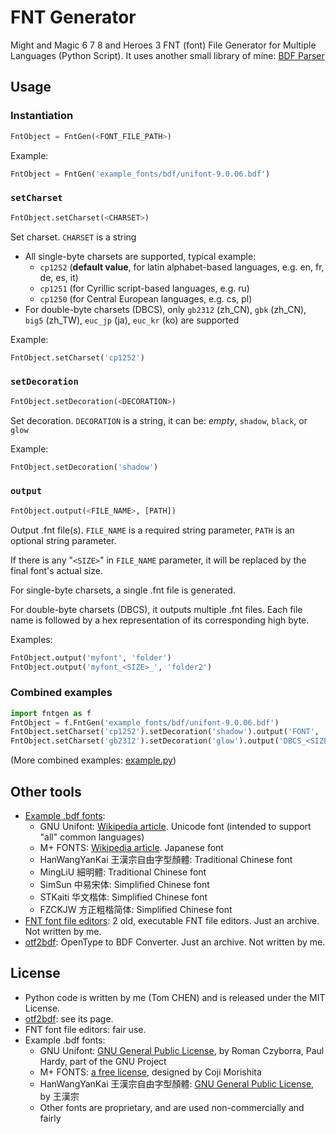 # FNT Generator

Might and Magic 6 7 8 and Heroes 3 FNT (font) File Generator for Multiple Languages (Python Script). It uses another small library of mine: [BDF Parser](https://github.com/tomchen/bdfparser)

## Usage

### Instantiation

```python
FntObject = FntGen(<FONT_FILE_PATH>)
```

Example:

```python
FntObject = FntGen('example_fonts/bdf/unifont-9.0.06.bdf')
```

### `setCharset`

```python
FntObject.setCharset(<CHARSET>)
```

Set charset. `CHARSET` is a string

* All single-byte charsets are supported, typical example:
  * `cp1252` (**default value**, for latin alphabet-based languages, e.g. en, fr, de, es, it)
  * `cp1251` (for Cyrillic script-based languages, e.g. ru)
  * `cp1250` (for Central European languages, e.g. cs, pl)
* For double-byte charsets (DBCS), only `gb2312` (zh_CN), `gbk` (zh_CN), `big5` (zh_TW), `euc_jp` (ja), `euc_kr` (ko) are supported

Example:

```python
FntObject.setCharset('cp1252')
```

### `setDecoration`

```python
FntObject.setDecoration(<DECORATION>)
```

Set decoration. `DECORATION` is a string, it can be: *empty*, `shadow`, `black`, or `glow`

Example:

```python
FntObject.setDecoration('shadow')
```

### `output`

```python
FntObject.output(<FILE_NAME>, [PATH])
```

Output .fnt file(s). `FILE_NAME` is a required string parameter, `PATH` is an optional string parameter.

If there is any "`<SIZE>`" in `FILE_NAME` parameter, it will be replaced by the final font's actual size.

For single-byte charsets, a single .fnt file is generated.

For double-byte charsets (DBCS), it outputs multiple .fnt files. Each file name is followed by a hex representation of its corresponding high byte.

Examples:

```python
FntObject.output('myfont', 'folder')
FntObject.output('myfont_<SIZE>_', 'folder2')
```

### Combined examples

```python
import fntgen as f
FntObject = f.FntGen('example_fonts/bdf/unifont-9.0.06.bdf')
FntObject.setCharset('cp1252').setDecoration('shadow').output('FONT', 'uni_cp1252')
FntObject.setCharset('gb2312').setDecoration('glow').output('DBCS_<SIZE>_', 'uni_gb2312')
```

(More combined examples: [example.py](https://github.com/might-and-magic/fnt-generator/blob/master/example.py))

## Other tools
* [Example .bdf fonts](https://github.com/might-and-magic/fnt-generator/tree/master/example_fonts/bdf):
  * GNU Unifont: [Wikipedia article](https://en.wikipedia.org/wiki/GNU_Unifont). Unicode font (intended to support "all" common languages)
  * M+ FONTS: [Wikipedia article](https://en.wikipedia.org/wiki/M%2B_FONTS). Japanese font
  * HanWangYanKai 王漢宗自由字型顏體: Traditional Chinese font
  * MingLiU 細明體: Traditional Chinese font
  * SimSun 中易宋体: Simplified Chinese font
  * STKaiti 华文楷体: Simplified Chinese font
  * FZCKJW 方正粗楷简体: Simplified Chinese font
* [FNT font file editors](https://github.com/might-and-magic/fnt-generator/tree/master/tools/fnt_editors): 2 old, executable FNT file editors. Just an archive. Not written by me.
* [otf2bdf](https://github.com/tomchen/bdfparser/tree/master/tools/otf2bdf): OpenType to BDF Converter. Just an archive. Not written by me.

## License

* Python code is written by me (Tom CHEN) and is released under the MIT License.
* [otf2bdf](https://github.com/tomchen/bdfparser/tree/master/tools/otf2bdf): see its page.
* FNT font file editors: fair use.
* Example .bdf fonts:
  * GNU Unifont: [GNU General Public License](https://www.gnu.org/licenses/old-licenses/gpl-2.0.en.html), by Roman Czyborra, Paul Hardy, part of the GNU Project
  * M+ FONTS: [a free license](https://mplus-fonts.osdn.jp/about-en.html#license), designed by Coji Morishita
  * HanWangYanKai 王漢宗自由字型顏體: [GNU General Public License](https://www.gnu.org/licenses/old-licenses/gpl-2.0.en.html), by 王漢宗
  * Other fonts are proprietary, and are used non-commercially and fairly